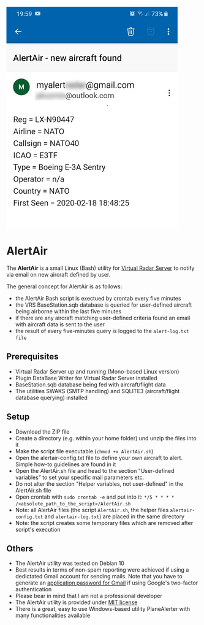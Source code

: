 ![AlertAir sample mail notification](AlertAir_sample.png)

# AlertAir
The **AlertAir** is a small Linux (Bash) utility for [Virtual Radar Server](http://www.virtualradarserver.co.uk/) to notify via email on new aircraft defined by user.

The general concept for AlertAir is as follows:
* the AlertAir Bash script is exectued by crontab every five minutes
* the VRS BaseStation.sqb database is queried for user-defined aircraft being airborne within the last five minutes
* if there are any aircraft matching user-defined criteria found an email with aircraft data is sent to the user
* the result of every five-minutes query is logged to the `alert-log.txt file`

## Prerequisites
* Virtual Radar Server up and running (Mono-based Linux version)
* Plugin DataBase Writer for Virtual Radar Server installed
* BaseStation.sqb database being fed with aircraft/flight data
* The utilities SWAKS (SMTP handling) and SQLITE3 (aircraft/flight database querying) installed

## Setup
* Download the ZIP file
* Create a directory (e.g. within your home folder) und unzip the files into it
* Make the script file executable (`chmod +x AlertAir.sh`)
* Open the alertair-config.txt file to define your own aircraft to alert. Simple how-to guidelines are found in it
* Open the AlertAir.sh file and head to the section "User-defined variables" to set your specific mail parameters etc.
* Do not alter the section "Helper variables, not user-defined" in the AlertAir.sh file
* Open crontab with `sudo crontab -e` and put into it: `*/5 * * * * /<absolute_path_to_the_script>/AlertAir.sh` 
* Note: all AlertAir files (the script `AlertAir.sh`, the helper files `alertair-config.txt` and `alertair-log.txt`) are placed in the same directory 
* Note: the script creates some temporary files which are removed after script's execution

## Others
* The AlertAir utility was tested on Debian 10
* Best results in terms of non-spam reporting were achieved if using a dedictated Gmail account for sending mails. Note that you have to generate an [application password for Gmail](https://support.google.com/accounts/answer/185833?hl=en) if using Google's two-factor authentication
* Please bear in mind that I am not a professional developer
* The AlertAir utility is provided under [MIT license](LICENSE)
* There is a great, easy to use Windows-based utility PlaneAlerter with many functionalities available
